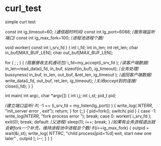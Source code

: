 # curl_test
simple curl test

const int ig_timeout=60; /*通信超时时间*/
const int lg_port=6088;  /*服务端监听端口*/
const int ig_max_fork=100; /*进程池进程个数*/

void worker( const int i_srv_fd )
{
   int i_fd;
   int in_len;
   int ret_len;
   char in_buf[MAX_BUF_LEN];
   char out_buf[MAX_BUF_LEN];
   
   for ( ; ; )
   {
      /*阻塞接收主机通讯包*/
      i_fd=my_accept(i_srv_fd );
      /*读客户端数据*/
      in_len=read_data(i_fd, in_buf, sizeof(in_buf), ig_timeout);
      /*业务处理*/
      bussyness( in_buf, in_len, out_buf, &ret_len, ig_timeout );
      /*返回客户端数据*/
      write_data(i_fd, out_buf, ret_len, ig_timeout);
      /*关闭accept到的连接*/
      close(i_fd);
   }
}

int main( int argc, char *argv[])
{
   int i,j;
   int i_st;
   pid_t pid;    

   /*建立端口监听*/
   if( -1 == (i_srv_fd = my_listen(lg_port)) )
   {
      write_log( _NTERR_, "init_server error , exit");
      return;
   }
   for (;;)
   {
   	  pid=fork();
      switch( pid )
      {
         case -1:
           write_log(_NTERR_, "fork process error ");
           break;
         case  0:
           worker( i_srv_fd );
           exit(0);
           break;
         default: /*父进程*/
         	 sleep(1);
         	 i++;
           break;
      }
      /*如果有业务进程退出就会新fork一个补充，维持进程池中进程总个数*/
      if(i>=ig_max_fork) 
      {
      	   outpid = wait(&i_st);
           write_log( _NTTRC_, "child process[pid=%d] exit, start new one later" , outpid );
           i--;
      }
   }
}
